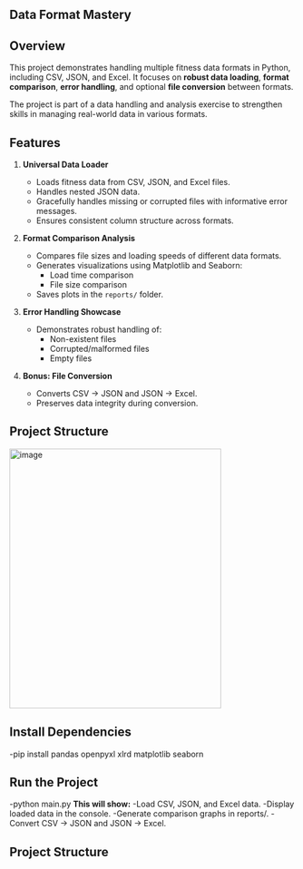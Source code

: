 ## Data Format Mastery

## Overview
This project demonstrates handling multiple fitness data formats in Python, including CSV, JSON, and Excel. It focuses on **robust data loading**, **format comparison**, **error handling**, and optional **file conversion** between formats.  

The project is part of a data handling and analysis exercise to strengthen skills in managing real-world data in various formats.

## Features

1. **Universal Data Loader**
   - Loads fitness data from CSV, JSON, and Excel files.
   - Handles nested JSON data.
   - Gracefully handles missing or corrupted files with informative error messages.
   - Ensures consistent column structure across formats.

2. **Format Comparison Analysis**
   - Compares file sizes and loading speeds of different data formats.
   - Generates visualizations using Matplotlib and Seaborn:
     - Load time comparison
     - File size comparison
   - Saves plots in the `reports/` folder.

3. **Error Handling Showcase**
   - Demonstrates robust handling of:
     - Non-existent files
     - Corrupted/malformed files
     - Empty files

4. **Bonus: File Conversion**
   - Converts CSV → JSON and JSON → Excel.
   - Preserves data integrity during conversion.

## Project Structure

<img width="373" height="458" alt="image" src="https://github.com/user-attachments/assets/20fda0db-152c-49f7-8c30-67311f5bc8b7" />

## Install Dependencies
   -pip install pandas openpyxl xlrd matplotlib seaborn
   
## Run the Project 
  -python main.py
**This will show:**
  -Load CSV, JSON, and Excel data.
  -Display loaded data in the console.
  -Generate comparison graphs in reports/.
  -Convert CSV → JSON and JSON → Excel.



## Project Structure

